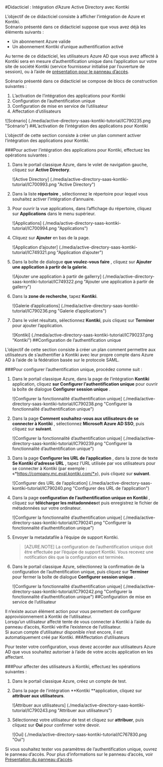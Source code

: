 <properties 
    pageTitle="Didacticiel : Intégration d’Azure Active Directory avec Kontiki | Microsoft Azure" 
    description="Découvrez comment utiliser Kontiki avec Azure Active Directory pour activer l’authentification unique, la mise en service automatisé et bien plus encore !" 
    services="active-directory" 
    authors="jeevansd"  
    documentationCenter="na" 
    manager="femila"/>
<tags 
    ms.service="active-directory" 
    ms.devlang="na" 
    ms.topic="article" 
    ms.tgt_pltfrm="na" 
    ms.workload="identity" 
    ms.date="09/29/2016" 
    ms.author="jeedes" />

#<a name="tutorial-azure-active-directory-integration-with-kontiki"></a>Didacticiel : Intégration d’Azure Active Directory avec Kontiki
  
L’objectif de ce didacticiel consiste à afficher l’intégration de Azure et Kontiki.  
Scénario présenté dans ce didacticiel suppose que vous avez déjà les éléments suivants :

-   Un abonnement Azure valide
-   Un abonnement Kontiki d’unique authentification activé
  
Au terme de ce didacticiel, les utilisateurs Azure AD que vous avez affecté à Kontiki sera en mesure d’authentification unique dans l’application sur votre site de société Kontiki (service fournisseur initialisé par l’ouverture de session), ou à l’aide de [présentation pour le panneau d’accès](active-directory-saas-access-panel-introduction.md).
  
Scénario présenté dans ce didacticiel se compose de blocs de construction suivantes :

1.  L’activation de l’intégration des applications pour Kontiki
2.  Configuration de l’authentification unique
3.  Configuration de mise en service de l’utilisateur
4.  Affectation d’utilisateurs

![Scénario] (./media/active-directory-saas-kontiki-tutorial/IC790235.png "Scénario")
##<a name="enabling-the-application-integration-for-kontiki"></a>L’activation de l’intégration des applications pour Kontiki
  
L’objectif de cette section consiste à créer un plan comment activer l’intégration des applications pour Kontiki.

###<a name="to-enable-the-application-integration-for-kontiki-perform-the-following-steps"></a>Pour activer l’intégration des applications pour Kontiki, effectuez les opérations suivantes :

1.  Dans le portail classique Azure, dans le volet de navigation gauche, cliquez sur **Active Directory**.

    ![Active Directory] (./media/active-directory-saas-kontiki-tutorial/IC700993.png "Active Directory")

2.  Dans la liste **répertoire** , sélectionnez le répertoire pour lequel vous souhaitez activer l’intégration d’annuaire.

3.  Pour ouvrir la vue applications, dans l’affichage du répertoire, cliquez sur **Applications** dans le menu supérieur.

    ![Applications] (./media/active-directory-saas-kontiki-tutorial/IC700994.png "Applications")

4.  Cliquez sur **Ajouter** en bas de la page.

    ![Application d’ajouter] (./media/active-directory-saas-kontiki-tutorial/IC749321.png "Application d’ajouter")

5.  Dans la boîte de dialogue **que voulez-vous faire** , cliquez sur **Ajouter une application à partir de la galerie**.

    ![Ajouter une application à partir de gallerry] (./media/active-directory-saas-kontiki-tutorial/IC749322.png "Ajouter une application à partir de gallerry")

6.  Dans la **zone de recherche**, tapez **Kontiki**.

    ![Galerie d’applications] (./media/active-directory-saas-kontiki-tutorial/IC790236.png "Galerie d’applications")

7.  Dans le volet résultats, sélectionnez **Kontiki**, puis cliquez sur **Terminer** pour ajouter l’application.

    ![Kontiki] (./media/active-directory-saas-kontiki-tutorial/IC790237.png "Kontiki")
##<a name="configuring-single-sign-on"></a>Configuration de l’authentification unique
  
L’objectif de cette section consiste à créer un plan comment permettre aux utilisateurs de s’authentifier à Kontiki avec leur propre compte dans Azure AD à l’aide de la fédération basée sur le protocole SAML.

###<a name="to-configure-single-sign-on-perform-the-following-steps"></a>Pour configurer l’authentification unique, procédez comme suit :

1.  Dans le portail classique Azure, dans la page de l’intégration **Kontiki** application, cliquez **sur Configurer l’authentification unique** pour ouvrir la boîte de dialogue **Configurer session unique** .

    ![Configurer la fonctionnalité d’authentification unique] (./media/active-directory-saas-kontiki-tutorial/IC790238.png "Configurer la fonctionnalité d’authentification unique")

2.  Dans la page **Comment souhaitez-vous aux utilisateurs de se connecter à Kontiki** , sélectionnez **Microsoft Azure AD SSO**, puis cliquez sur **suivant**.

    ![Configurer la fonctionnalité d’authentification unique] (./media/active-directory-saas-kontiki-tutorial/IC790239.png "Configurer la fonctionnalité d’authentification unique")

3.  Dans la page **Configurer les URL de l’application** , dans la zone de texte **Se Kontiki d’adresse URL** , tapez l’URL utilisée par vos utilisateurs pour se connecter à Kontiki (par exemple : «*https://company.mc.eval.kontiki.com/*»), puis cliquez sur **suivant**.

    ![Configurer des URL de l’application] (./media/active-directory-saas-kontiki-tutorial/IC790240.png "Configurer des URL de l’application")

4.  Dans la page **configuration de l’authentification unique en Kontiki** , cliquez sur **télécharger les métadonnées**et puis enregistrez le fichier de métadonnées sur votre ordinateur.

    ![Configurer la fonctionnalité d’authentification unique] (./media/active-directory-saas-kontiki-tutorial/IC790241.png "Configurer la fonctionnalité d’authentification unique")

5.  Envoyer la metadatafile à l’équipe de support Kontiki.

    >[AZURE.NOTE] La configuration de l’authentification unique doit être effectuée par l’équipe de support Kontiki. Vous recevez une notification dès que la configuration est terminée.

6.  Dans le portail classique Azure, sélectionnez la confirmation de la configuration de l’authentification unique, puis cliquez sur **Terminer** pour fermer la boîte de dialogue **Configurer session unique** .

    ![Configurer la fonctionnalité d’authentification unique] (./media/active-directory-saas-kontiki-tutorial/IC790242.png "Configurer la fonctionnalité d’authentification unique")
##<a name="configuring-user-provisioning"></a>Configuration de mise en service de l’utilisateur
  
Il n’existe aucun élément action pour vous permettent de configurer approvisionnement à Kontiki de l’utilisateur.  
Lorsqu’un utilisateur affecté tente de vous connecter à Kontiki à l’aide du panneau d’accès, Kontiki vérifie l’existence de l’utilisateur.  
Si aucun compte d’utilisateur disponible n’est encore, il est automatiquement créé par Kontiki.
##<a name="assigning-users"></a>Affectation d’utilisateurs
  
Pour tester votre configuration, vous devez accorder aux utilisateurs Azure AD que vous souhaitez autoriser à l’aide de votre accès application en les affectant.

###<a name="to-assign-users-to-kontiki-perform-the-following-steps"></a>Pour affecter des utilisateurs à Kontiki, effectuez les opérations suivantes :

1.  Dans le portail classique Azure, créez un compte de test.

2.  Dans la page de l’intégration **Kontiki **application, cliquez sur **attribuer aux utilisateurs**.

    ![Attribuer aux utilisateurs] (./media/active-directory-saas-kontiki-tutorial/IC790243.png "Attribuer aux utilisateurs")

3.  Sélectionnez votre utilisateur de test et cliquez sur **attribuer**, puis cliquez sur **Oui** pour confirmer votre devoir.

    ![Oui] (./media/active-directory-saas-kontiki-tutorial/IC767830.png "Oui")
  
Si vous souhaitez tester vos paramètres de l’authentification unique, ouvrez le panneau d’accès. Pour plus d’informations sur le panneau d’accès, voir [Présentation du panneau d’accès](active-directory-saas-access-panel-introduction.md).